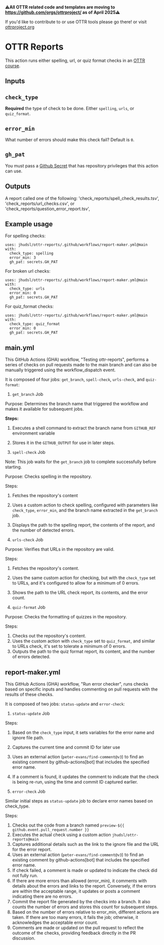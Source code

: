 ⚠️**All OTTR related code and templates are moving to https://github.com/orgs/ottrproject/ as of April 2025⚠️**

If you'd like to contribute to or use OTTR tools please go there! or visit [ottrproject.org](https://www.ottrproject.org/)

# OTTR Reports

This action runs either spelling, url, or quiz format checks in an [OTTR course](https://github.com/jhudsl/OTTR_Template).


## Inputs

## `check_type`

**Required** the type of check to be done. Either `spelling`, `urls`, or `quiz_format`.

## `error_min`

What number of errors should make this check fail? Default is `0`.

## `gh_pat`

You must pass a [Github Secret](https://docs.github.com/en/actions/security-guides/encrypted-secrets) that has repository privileges that this action can use.

## Outputs

A report called one of the following:
'check_reports/spell_check_results.tsv', 'check_reports/url_checks.csv', or 'check_reports/question_error_report.tsv',

## Example usage

For spelling checks:
```
uses: jhudsl/ottr-reports/.github/workflows/report-maker.yml@main
with:
  check_type: spelling
  error_min: 3
  gh_pat: secrets.GH_PAT
```

For broken url checks:
```
uses: jhudsl/ottr-reports/.github/workflows/report-maker.yml@main
with:
  check_type: urls
  error_min: 0
  gh_pat: secrets.GH_PAT
```

For quiz_format checks:
```
uses: jhudsl/ottr-reports/.github/workflows/report-maker.yml@main
with:
  check_type: quiz_format
  error_min: 0
  gh_pat: secrets.GH_PAT
```


## main.yml

This GitHub Actions (GHA) workflow, "Testing ottr-reports", performs a series of checks on pull requests made to the main branch and can also be manually triggered using the workflow_dispatch event.

It is composed of four jobs: `get_branch`, `spell-check`, `urls-check`, and `quiz-format`:

1. `get_branch` Job

Purpose: Determines the branch name that triggered the workflow and makes it available for subsequent jobs.

**Steps:**
1. Executes a shell command to extract the branch name from `GITHUB_REF` environment variable
2. Stores it in the `GITHUB_OUTPUT` for use in later steps.


2. `spell-check` Job

Note: This job waits for the `get_branch` job to complete successfully before starting.

Purpose: Checks spelling in the repository.

Steps: 
1. Fetches the repository's content 
2. Uses a custom action to check spelling, configured with parameters like `check_type`, `error_min`, and the branch name extracted in the `get_branch` job.
3. Displays the path to the spelling report, the contents of the report, and the number of detected errors.


3. `urls-check` Job

Purpose: Verifies that URLs in the repository are valid.

Steps:
1. Fetches the repository's content.
2. Uses the same custom action for checking, but with the `check_type` set to URLs, and it's configured to allow for a minimum of 0 errors.
3. Shows the path to the URL check report, its contents, and the error count.


4. `quiz-format` Job

Purpose: Checks the formatting of quizzes in the repository.

Steps:
1. Checks out the repository's content.
2. Uses the custom action with `check_type` set to `quiz_format`, and similar to URLs check, it's set to tolerate a minimum of 0 errors.
3. Outputs the path to the quiz format report, its content, and the number of errors detected.


## report-maker.yml

This GitHub Actions (GHA) workflow, "Run error checker", runs checks based on specific inputs and handles commenting on pull requests with the results of these checks.

It is composed of two jobs: `status-update` and `error-check`:

1. `status-update` Job

Steps:
1. Based on the `check_type` input, it sets variables for the error name and ignore file path.
2. Captures the current time and commit ID for later use 
3. Uses an external action (`peter-evans/find-comment@v3`) to find an existing comment by github-actions[bot] that includes the specified error name.
4. If a comment is found, it updates the comment to indicate that the check is being re-run, using the time and commit ID captured earlier.


2. `error-check` Job

Similar initial steps as `status-update` job to declare error names based on check_type.

Steps:
1. Checks out the code from a branch named `preview-${{ github.event.pull_request.number }}`
2. Executes the actual check using a custom action `jhudsl/ottr-reports@main`
3. Captures additional details such as the link to the ignore file and the URL for the error report.
4. Uses an external action (`peter-evans/find-comment@v3`) to find an existing comment by github-actions[bot] that includes the specified error name.
5. If check failed, a comment is made or updated to indicate the check did not fully run. 
6. If there are more errors than allowed (error_min), it comments with details about the errors and links to the report. Conversely, if the errors are within the acceptable range, it updates or posts a comment indicating there are no errors.
7. Commit the report file generated by the checks into a branch. It also counts the number of errors and stores this count for subsequent steps.
8. Based on the number of errors relative to error_min, different actions are taken. If there are too many errors, it fails the job; otherwise, it acknowledges the acceptable error count.
9. Comments are made or updated on the pull request to reflect the outcome of the checks, providing feedback directly in the PR discussion.

